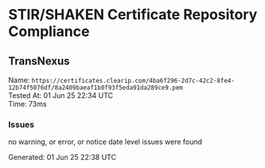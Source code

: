 # STIR/SHAKEN Certificate Repository Compliance

## TransNexus

Name: `https://certificates.clearip.com/4ba6f296-2d7c-42c2-8fe4-12b74f5076df/8a2409baeaf1b0f93f5eda91da289ce9.pem`\
Tested At: 01 Jun 25 22:34 UTC\
Time: 73ms

### Issues

no warning, or error, or notice date level issues were found

Generated: 01 Jun 25 22:38 UTC
